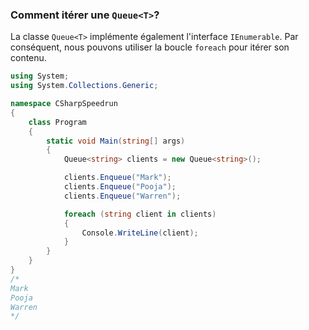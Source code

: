 ### Comment itérer une `Queue<T>`?

La classe `Queue<T>` implémente également l'interface `IEnumerable`. Par conséquent, nous pouvons utiliser la boucle `foreach` pour itérer son contenu.

```csharp
using System;
using System.Collections.Generic;

namespace CSharpSpeedrun 
{
    class Program
    {
        static void Main(string[] args)
        {
            Queue<string> clients = new Queue<string>();

            clients.Enqueue("Mark");
            clients.Enqueue("Pooja");
            clients.Enqueue("Warren");

            foreach (string client in clients)
            {
                Console.WriteLine(client);
            }
        }
    }
}
/*
Mark
Pooja
Warren
*/
```
 